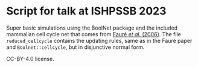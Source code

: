 # Script for talk at ISHPSSB 2023

Super basic simulations using the BoolNet package and the included mammalian cell cycle net that comes from [Fauré _et al._ (2006)](https://doi.org/10.1093/bioinformatics/btl210). The file `reduced_cellcycle` contains the updating rules, same as in the Fauré paper and `Boolnet::cellcycle`, but in disjunctive normal form.

CC-BY-4.0 license.
